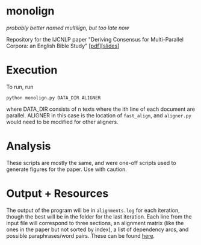 # monolign
_probably better named multilign, but too late now_

Repository for the IJCNLP paper "Deriving Consensus for Multi-Parallel Corpora: an English Bible Study" [[pdf](http://cs.jhu.edu/~paxia/ijcnlp17-paper.pdf)][[slides](http://cs.jhu.edu/~paxia/ijcnlp17-slides.pdf)]

# Execution

To run, run
```
python monolign.py DATA_DIR ALIGNER
```
where DATA_DIR consists of n texts where the ith line of each document are parallel. ALIGNER in this case is the location of `fast_align`, and `aligner.py` would need to be modified for other aligners.

# Analysis

These scripts are mostly the same, and were one-off scripts used to generate figures for the paper. Use with caution.

# Output + Resources

The output of the program will be in `alignments.log` for each iteration, though the best will be in the folder for the last iteration. Each line from the input file will correspond to three sections, an alignment matrix (like the ones in the paper but not sorted by index), a list of dependency arcs, and possible paraphrases/word pairs. These can be found [here](http://cs.jhu.edu/~paxia/monolign.zip).
